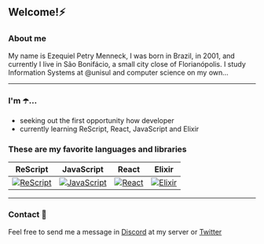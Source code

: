 <h2>Welcome!⚡</h2>

### About me

My name is Ezequiel Petry Menneck, I was born in Brazil, in 2001, and currently I live in São Bonifácio, a small city close of Florianópolis. I study Information Systems at @unisul and computer science on my own...

***

### I'm ☂️...

- seeking out the first opportunity how developer
- currently learning ReScript, React, JavaScript and Elixir

### These are my favorite languages and libraries

|              ReScript             |            JavaScript            |             React            |            Elixir            |
|:--------------------------:|:--------------------------:|:--------------------------:|:--------------------------:|
| <a href="https://rescript-lang.org"><img alt="ReScript" src="https://i.ibb.co/3fj5rKg/rescript-brandmark.png"></a> | <a href="https://www.javascript.com"><img alt="JavaScript" src="https://i.ibb.co/sFh4Nb8/download-1.png"></a> | <a href="https://pt-br.reactjs.org"><img alt="React" src="https://i.ibb.co/ZSqrmNt/logo-react-icon.png"></a> | <a href="https://elixir-lang.org/"><img alt="Elixir" src="https://www.vectorlogo.zone/logos/elixir-lang/elixir-lang-icon.svg"></a> |

***

### Contact 💬

Feel free to send me a message in [Discord](https://discord.gg/R6Qaabq5) at my server or [Twitter](https://twitter.com/_menneck)
